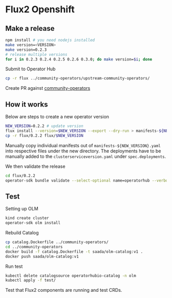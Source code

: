 # Flux2 Openshift

## Make a release

```sh
npm install # you need nodejs installed
make version=<VERSION>
make version=0.2.3
# release multiple versions
for i in 0.2.3 0.2.4 0.2.5 0.2.6 0.3.0; do make version=$i; done
```

Submit to Operator Hub

```sh
cp -r flux ../community-operators/upstream-community-operators/
```

Create PR against [community-operators](https://github.com/operator-framework/community-operators)

## How it works

Below are steps to create a new operator version

```sh
NEW_VERSION=0.2.2 # update version
flux install --version=$NEW_VERSION --export --dry-run > manifests-${NEW_VERSION}.yaml
cp -r flux/0.2.2 flux/$NEW_VERSION
```

Manually copy individual manifests out of `manifests-${NEW_VERSION}.yaml` into respective files under the new directory.
The deployments have to be manually added to the `clusterserviceversion.yaml` under `spec.deployments`.

We then validate the release

```sh
cd flux/0.2.2
operator-sdk bundle validate --select-optional name=operatorhub --verbose .
```

## Test

Setting up OLM

```sh
kind create cluster
operator-sdk olm install
```

Rebuild Catalog

```sh
cp catalog.Dockerfile ../community-operators/
cd ../community-operators
docker build -f catalog.Dockerfile -t saada/olm-catalog:v1 .
docker push saada/olm-catalog:v1
```

Run test

```sh
kubectl delete catalogsource operatorhubio-catalog -n olm
kubectl apply -f test/
```

Test that Flux2 components are running and test CRDs.

